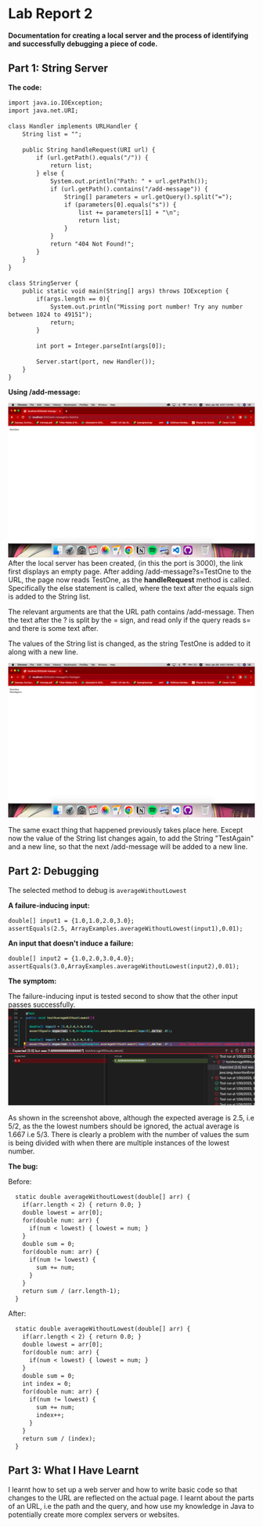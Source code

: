 # Lab Report 2

**Documentation for creating a local server and the process of identifying and successfully debugging a piece of code.**

## Part 1: String Server

**The code:**
```
import java.io.IOException;
import java.net.URI;

class Handler implements URLHandler {
    String list = "";

    public String handleRequest(URI url) {
        if (url.getPath().equals("/")) {
            return list;
        } else {
            System.out.println("Path: " + url.getPath());
            if (url.getPath().contains("/add-message")) {
                String[] parameters = url.getQuery().split("=");
                if (parameters[0].equals("s")) {
                    list += parameters[1] + "\n";
                    return list;
                }
            }
            return "404 Not Found!";
        }
    }
}

class StringServer {
    public static void main(String[] args) throws IOException {
        if(args.length == 0){
            System.out.println("Missing port number! Try any number between 1024 to 49151");
            return;
        }

        int port = Integer.parseInt(args[0]);

        Server.start(port, new Handler());
    }
}
```

**Using /add-message:**

![/add-message 1](LAB201.png)
After the local server has been created, (in this the port is 3000), the link first displays an empty page. After adding /add-message?s=TestOne to the URL, the page now reads TestOne, as the **handleRequest** method is called. Specifically the else statement is called, where the text after the equals sign is added to the String list.

The relevant arguments are that the URL path contains /add-message. Then the text after the ? is split by the = sign, and read only if the query reads s= and there is some text after.

The values of the String list is changed, as the string TestOne is added to it along with a new line.

![/add-message 2](LAB202.png)

The same exact thing that happened previously takes place here. Except now the value of the String list changes again, to add the String "TestAgain" and a new line, so that the next /add-message will be added to a new line.

## Part 2: Debugging

The selected method to debug is `averageWithoutLowest`

**A failure-inducing input:**
```
double[] input1 = {1.0,1.0,2.0,3.0};
assertEquals(2.5, ArrayExamples.averageWithoutLowest(input1),0.01);
```

**An input that doesn't induce a failure:**
```
double[] input2 = {1.0,2.0,3.0,4.0};
assertEquals(3.0,ArrayExamples.averageWithoutLowest(input2),0.01);
```

**The symptom:**

The failure-inducing input is tested second to show that the other input passes successfully.
![symptom of bug](LAB203.png)

As shown in the screenshot above, although the expected average is 2.5, i.e 5/2, as the the lowest numbers should be ignored, the actual average is 1.667 i.e 5/3. There is clearly a problem with the number of values the sum is being divided with when there are multiple instances of the lowest number.

**The bug:**

Before:
```
  static double averageWithoutLowest(double[] arr) {
    if(arr.length < 2) { return 0.0; }
    double lowest = arr[0];
    for(double num: arr) {
      if(num < lowest) { lowest = num; }
    }
    double sum = 0;
    for(double num: arr) {
      if(num != lowest) { 
        sum += num;
      }
    }
    return sum / (arr.length-1);
  }
```

After:
```
  static double averageWithoutLowest(double[] arr) {
    if(arr.length < 2) { return 0.0; }
    double lowest = arr[0];
    for(double num: arr) {
      if(num < lowest) { lowest = num; }
    }
    double sum = 0;
    int index = 0;
    for(double num: arr) {
      if(num != lowest) { 
        sum += num;
        index++;
      }
    }
    return sum / (index);
  }
```

## Part 3: What I Have Learnt
I learnt how to set up a web server and how to write basic code so that changes to the URL are reflected on the actual page. I learnt about the parts of an URL, i.e the path and the query, and how use my knowledge in Java to  potentially create more complex servers or websites.
